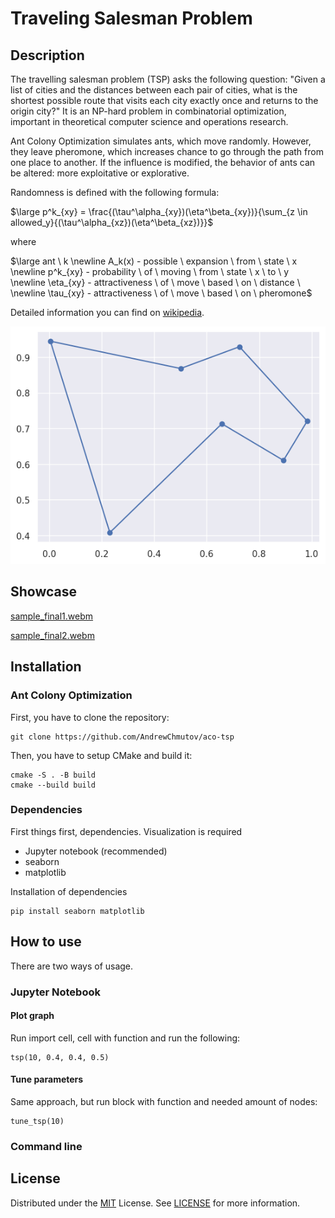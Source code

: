 # Traveling Salesman Problem

## Description
The travelling salesman problem (TSP) asks the following question: "Given a list of cities and the distances between each pair of cities, what is the shortest possible route that visits each city exactly once and returns to the origin city?" It is an NP-hard problem in combinatorial optimization, important in theoretical computer science and operations research.

Ant Colony Optimization simulates ants, which move randomly. However, they leave pheromone, which increases chance to go through the path from one place to another. If the influence is modified, the behavior of ants can be altered: more exploitative or explorative.

Randomness is defined with the following formula:

$\large p^k_{xy} = \frac{(\tau^\alpha_{xy})(\eta^\beta_{xy})}{\sum_{z \in allowed_y}{(\tau^\alpha_{xz})(\eta^\beta_{xz})}}$

where 

$\large ant \ k \newline A_k(x) - possible \ expansion \ from \ state \ x \newline p^k_{xy} - probability \ of \ moving \ from \ state \ x \ to \ y \newline \eta_{xy} -  attractiveness \ of \ move \ based \ on \ distance \ \newline \tau_{xy} - attractiveness \ of \ move \ based \ on \ pheromone$

Detailed information you can find on [wikipedia](https://en.wikipedia.org/wiki/Ant_colony_optimization_algorithms).

![Alt text](tsp_sample.png)

## Showcase

[sample_final1.webm](https://github.com/AndrewChmutov/aco-tsp/assets/67659210/520ac1b5-1e6b-4196-a93e-96c67093d081)

[sample_final2.webm](https://github.com/AndrewChmutov/aco-tsp/assets/67659210/43a82b3f-09be-4e4c-83b2-573d5d186bf3)

## Installation
### Ant Colony Optimization
First, you have to clone the repository:
```
git clone https://github.com/AndrewChmutov/aco-tsp
```

Then, you have to setup CMake and build it:
```
cmake -S . -B build
cmake --build build
```
### Dependencies

First things first, dependencies. Visualization is required
- Jupyter notebook (recommended)
- seaborn
- matplotlib

Installation of dependencies
```
pip install seaborn matplotlib
```

## How to use
There are two ways of usage.

### Jupyter Notebook

#### Plot graph
Run import cell, cell with function and run the following:
```
tsp(10, 0.4, 0.4, 0.5)
```

#### Tune parameters
Same approach, but run block with function and needed amount of nodes:
```
tune_tsp(10)
```

### Command line



## License

Distributed under the [MIT](https://choosealicense.com/licenses/mit/) License.
See [LICENSE](https://github.com/AndrewChmutov/aco-tsp/blob/main/LICENCE) for more information.
